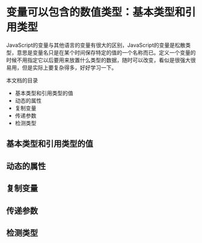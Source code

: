 # 变量可以包含的数值类型：基本类型和引用类型   

JavaScript的变量与其他语言的变量有很大的区别，JavaScript的变量是松散类型，意思是变量名只是在某个时间保存特定的值的一个名称而已。定义一个变量的时候不用指定它以后要用来放置什么类型的数据，随时可以改变，看似是很强大很易用，但是实际上要复杂得多，好好学习一下。  

本文档的目录
  - 基本类型和引用类型的值  
  - 动态的属性  
  - 复制变量  
  - 传递参数  
  - 检测类型  
  
## 基本类型和引用类型的值  
## 动态的属性  
## 复制变量  
## 传递参数  
## 检测类型  